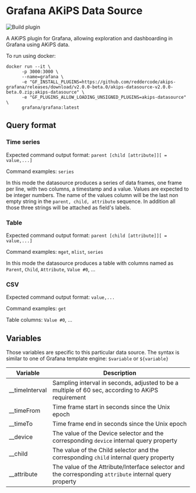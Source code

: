 # Grafana AKiPS Data Source

![Build plugin](https://github.com/reddercode/akips-grafana/workflows/Build%20plugin/badge.svg)

A AKiPS plugin for Grafana, allowing exploration and dashboarding in Grafana
using AKiPS data.

To run using docker:

```
docker run --it \
      -p 3000:3000 \
      --name=grafana \
      -e "GF_INSTALL_PLUGINS=https://github.com/reddercode/akips-grafana/releases/download/v2.0.0-beta.0/akips-datasource-v2.0.0-beta.0.zip;akips-datasource" \
      -e "GF_PLUGINS_ALLOW_LOADING_UNSIGNED_PLUGINS=akips-datasource" \
      grafana/grafana:latest
```

## Query format

### Time series

Expected command output format: `parent [child [attribute]][ = value,...]`

Command examples: `series`

In this mode the datasource produces a series of data frames, one frame per line, with two columns, a timestamp and a value. Values are expected to be integer numbers. The name of the values column will be the last non empty string in the  `parent, child, attribute` sequence. In addition all those three strings will be attached as field's labels.

### Table

Expected command output format: `parent [child [attribute]][ = value,...]`

Command examples: `mget`, `mlist`, `series`

In this mode the datasource produces a table with columns named as `Parent`, `Child`, `Attribute`, `Value #0`, ...

### CSV

Expected command output format: `value,...`

Command examples: `get`

Table columns: `Value #0`, ...

## Variables

Those variables are specific to this particular data source. The syntax is similar to one of Grafana template engine: `$variable` or `${variable}`

| Variable       | Description                                                  |
| -------------- | ------------------------------------------------------------ |
| __timeInterval | Sampling interval in seconds, adjusted to be a multiple of 60 sec, according to AKiPS requirement |
| __timeFrom     | Time frame start in seconds since the Unix epoch             |
| __timeTo       | Time frame end in seconds since the Unix epoch               |
| __device       | The value of the Device selector and the corresponding `device` internal query property |
| __child        | The value of the Child selector and the corresponding `child` internal query property |
| __attribute    | The value of the Attribute/Interface selector and the corresponding  `attribute` internal query property |

